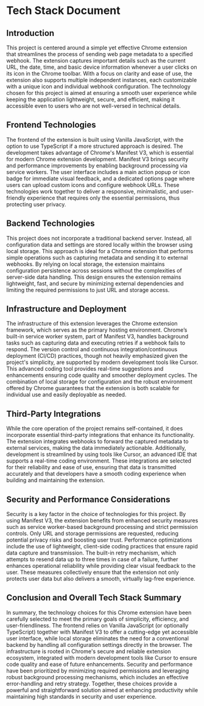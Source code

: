 # Tech Stack Document

## Introduction

This project is centered around a simple yet effective Chrome extension that streamlines the process of sending web page metadata to a specified webhook. The extension captures important details such as the current URL, the date, time, and basic device information whenever a user clicks on its icon in the Chrome toolbar. With a focus on clarity and ease of use, the extension also supports multiple independent instances, each customizable with a unique icon and individual webhook configuration. The technology chosen for this project is aimed at ensuring a smooth user experience while keeping the application lightweight, secure, and efficient, making it accessible even to users who are not well-versed in technical details.

## Frontend Technologies

The frontend of the extension is built using Vanilla JavaScript, with the option to use TypeScript if a more structured approach is desired. The development takes advantage of Chrome's Manifest V3, which is essential for modern Chrome extension development. Manifest V3 brings security and performance improvements by enabling background processing via service workers. The user interface includes a main action popup or icon badge for immediate visual feedback, and a dedicated options page where users can upload custom icons and configure webhook URLs. These technologies work together to deliver a responsive, minimalistic, and user-friendly experience that requires only the essential permissions, thus protecting user privacy.

## Backend Technologies

This project does not incorporate a traditional backend server. Instead, all configuration data and settings are stored locally within the browser using local storage. This approach is ideal for a Chrome extension that performs simple operations such as capturing metadata and sending it to external webhooks. By relying on local storage, the extension maintains configuration persistence across sessions without the complexities of server-side data handling. This design ensures the extension remains lightweight, fast, and secure by minimizing external dependencies and limiting the required permissions to just URL and storage access.

## Infrastructure and Deployment

The infrastructure of this extension leverages the Chrome extension framework, which serves as the primary hosting environment. Chrome’s built-in service worker system, part of Manifest V3, handles background tasks such as capturing data and executing retries if a webhook fails to respond. The version control and continuous integration/continuous deployment (CI/CD) practices, though not heavily emphasized given the project's simplicity, are supported by modern development tools like Cursor. This advanced coding tool provides real-time suggestions and enhancements ensuring code quality and smoother deployment cycles. The combination of local storage for configuration and the robust environment offered by Chrome guarantees that the extension is both scalable for individual use and easily deployable as needed.

## Third-Party Integrations

While the core operation of the project remains self-contained, it does incorporate essential third-party integrations that enhance its functionality. The extension integrates webhooks to forward the captured metadata to external services, making the data immediately actionable. Additionally, development is streamlined by using tools like Cursor, an advanced IDE that supports a real-time coding environment. These integrations are selected for their reliability and ease of use, ensuring that data is transmitted accurately and that developers have a smooth coding experience when building and maintaining the extension.

## Security and Performance Considerations

Security is a key factor in the choice of technologies for this project. By using Manifest V3, the extension benefits from enhanced security measures such as service worker-based background processing and strict permission controls. Only URL and storage permissions are requested, reducing potential privacy risks and boosting user trust. Performance optimizations include the use of lightweight, client-side coding practices that ensure rapid data capture and transmission. The built-in retry mechanism, which attempts to resend data up to three times in case of a failure, further enhances operational reliability while providing clear visual feedback to the user. These measures collectively ensure that the extension not only protects user data but also delivers a smooth, virtually lag-free experience.

## Conclusion and Overall Tech Stack Summary

In summary, the technology choices for this Chrome extension have been carefully selected to meet the primary goals of simplicity, efficiency, and user-friendliness. The frontend relies on Vanilla JavaScript (or optionally TypeScript) together with Manifest V3 to offer a cutting-edge yet accessible user interface, while local storage eliminates the need for a conventional backend by handling all configuration settings directly in the browser. The infrastructure is rooted in Chrome's secure and reliable extension ecosystem, integrated with modern development tools like Cursor to ensure code quality and ease of future enhancements. Security and performance have been prioritized by minimizing required permissions and leveraging robust background processing mechanisms, which includes an effective error-handling and retry strategy. Together, these choices provide a powerful and straightforward solution aimed at enhancing productivity while maintaining high standards in security and user experience.
